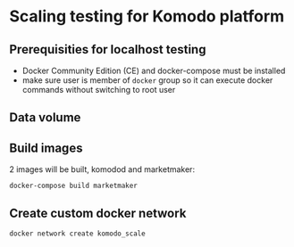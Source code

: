 # Scaling testing for Komodo platform

## Prerequisities for localhost testing
- Docker Community Edition (CE) and docker-compose must be installed
- make sure user is member of `docker` group so it can execute docker commands without switching to root user

## Data volume


## Build images
2 images will be built, komodod and marketmaker:
```
docker-compose build marketmaker
```

## Create custom docker network
```
docker network create komodo_scale
```
